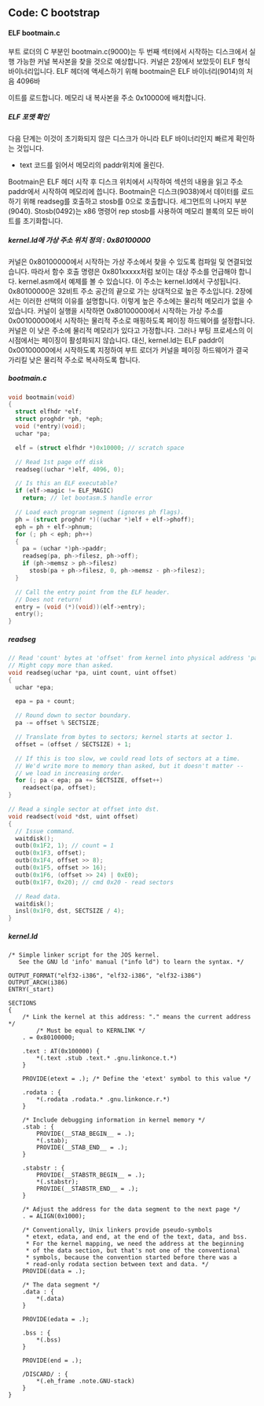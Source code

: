 ## Code: C bootstrap

#### ELF bootmain.c

부트 로더의 C 부분인 bootmain.c(9000)는 두 번째 섹터에서 시작하는 디스크에서 실행 가능한 커널 복사본을 찾을 것으로 예상합니다. 커널은 2장에서 보았듯이 ELF 형식 바이너리입니다. ELF 헤더에 액세스하기 위해 bootmain은 ELF 바이너리(9014)의 처음 4096바

이트를 로드합니다. 메모리 내 복사본을 주소 0x10000에 배치합니다.

##### ELF 포맷 확인

다음 단계는 이것이 초기화되지 않은 디스크가 아니라 ELF 바이너리인지 빠르게 확인하는 것입니다. 

* text 코드를 읽어서  메모리의 paddr위치에 올린다. 

Bootmain은 ELF 헤더 시작 후 디스크 위치에서 시작하여 섹션의 내용을 읽고 주소 paddr에서 시작하여 메모리에 씁니다. Bootmain은 디스크(9038)에서 데이터를 로드하기 위해 readseg를 호출하고 stosb를 0으로 호출합니다.
세그먼트의 나머지 부분(9040). Stosb(0492)는 x86 명령어 rep stosb를 사용하여 메모리 블록의 모든 바이트를 초기화합니다.

##### kernel.ld에 가상 주소 위치 정의 : 0x80100000

커널은 0x80100000에서 시작하는 가상 주소에서 찾을 수 있도록 컴파일 및 연결되었습니다. 따라서 함수 호출 명령은 0x801xxxxx처럼 보이는 대상 주소를 언급해야 합니다. kernel.asm에서 예제를 볼 수 있습니다.
이 주소는 kernel.ld에서 구성됩니다. 0x80100000은 32비트 주소 공간의 끝으로 가는 상대적으로 높은 주소입니다. 2장에서는 이러한 선택의 이유를 설명합니다. 이렇게 높은 주소에는 물리적 메모리가 없을 수 있습니다. 커널이 실행을 시작하면 0x80100000에서 시작하는 가상 주소를 0x00100000에서 시작하는 물리적 주소로 매핑하도록 페이징 하드웨어를 설정합니다. 커널은 이 낮은 주소에 물리적 메모리가 있다고 가정합니다. 그러나 부팅 프로세스의 이 시점에서는 페이징이 활성화되지 않습니다. 대신, kernel.ld는 ELF paddr이 0x00100000에서 시작하도록 지정하여 부트 로더가 커널을 페이징 하드웨어가 결국 가리킬 낮은 물리적 주소로 복사하도록 합니다.



##### bootmain.c

```c
void bootmain(void)
{
  struct elfhdr *elf;
  struct proghdr *ph, *eph;
  void (*entry)(void);
  uchar *pa;

  elf = (struct elfhdr *)0x10000; // scratch space

  // Read 1st page off disk
  readseg((uchar *)elf, 4096, 0);

  // Is this an ELF executable?
  if (elf->magic != ELF_MAGIC)
    return; // let bootasm.S handle error

  // Load each program segment (ignores ph flags).
  ph = (struct proghdr *)((uchar *)elf + elf->phoff);
  eph = ph + elf->phnum;
  for (; ph < eph; ph++)
  {
    pa = (uchar *)ph->paddr;
    readseg(pa, ph->filesz, ph->off);
    if (ph->memsz > ph->filesz)
      stosb(pa + ph->filesz, 0, ph->memsz - ph->filesz);
  }

  // Call the entry point from the ELF header.
  // Does not return!
  entry = (void (*)(void))(elf->entry);
  entry();
}

```



##### readseg

```c
// Read 'count' bytes at 'offset' from kernel into physical address 'pa'.
// Might copy more than asked.
void readseg(uchar *pa, uint count, uint offset)
{
  uchar *epa;

  epa = pa + count;

  // Round down to sector boundary.
  pa -= offset % SECTSIZE;

  // Translate from bytes to sectors; kernel starts at sector 1.
  offset = (offset / SECTSIZE) + 1;

  // If this is too slow, we could read lots of sectors at a time.
  // We'd write more to memory than asked, but it doesn't matter --
  // we load in increasing order.
  for (; pa < epa; pa += SECTSIZE, offset++)
    readsect(pa, offset);
}

// Read a single sector at offset into dst.
void readsect(void *dst, uint offset)
{
  // Issue command.
  waitdisk();
  outb(0x1F2, 1); // count = 1
  outb(0x1F3, offset);
  outb(0x1F4, offset >> 8);
  outb(0x1F5, offset >> 16);
  outb(0x1F6, (offset >> 24) | 0xE0);
  outb(0x1F7, 0x20); // cmd 0x20 - read sectors

  // Read data.
  waitdisk();
  insl(0x1F0, dst, SECTSIZE / 4);
}

```



##### kernel.ld

```
/* Simple linker script for the JOS kernel.
   See the GNU ld 'info' manual ("info ld") to learn the syntax. */

OUTPUT_FORMAT("elf32-i386", "elf32-i386", "elf32-i386")
OUTPUT_ARCH(i386)
ENTRY(_start)

SECTIONS
{
	/* Link the kernel at this address: "." means the current address */
        /* Must be equal to KERNLINK */
	. = 0x80100000;

	.text : AT(0x100000) {
		*(.text .stub .text.* .gnu.linkonce.t.*)
	}

	PROVIDE(etext = .);	/* Define the 'etext' symbol to this value */

	.rodata : {
		*(.rodata .rodata.* .gnu.linkonce.r.*)
	}

	/* Include debugging information in kernel memory */
	.stab : {
		PROVIDE(__STAB_BEGIN__ = .);
		*(.stab);
		PROVIDE(__STAB_END__ = .);
	}

	.stabstr : {
		PROVIDE(__STABSTR_BEGIN__ = .);
		*(.stabstr);
		PROVIDE(__STABSTR_END__ = .);
	}

	/* Adjust the address for the data segment to the next page */
	. = ALIGN(0x1000);

	/* Conventionally, Unix linkers provide pseudo-symbols
	 * etext, edata, and end, at the end of the text, data, and bss.
	 * For the kernel mapping, we need the address at the beginning
	 * of the data section, but that's not one of the conventional
	 * symbols, because the convention started before there was a
	 * read-only rodata section between text and data. */
	PROVIDE(data = .);

	/* The data segment */
	.data : {
		*(.data)
	}

	PROVIDE(edata = .);

	.bss : {
		*(.bss)
	}

	PROVIDE(end = .);

	/DISCARD/ : {
		*(.eh_frame .note.GNU-stack)
	}
}
```

